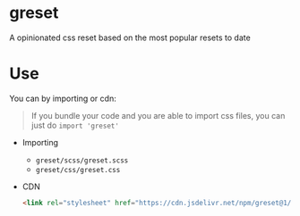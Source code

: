 # greset
A opinionated css reset based on the most popular resets to date

# Use
You can by importing or cdn:

> If you bundle your code and you are able to import css files, you can just do `import 'greset'`

-   Importing
    - `greset/scss/greset.scss`
    - `greset/css/greset.css`

-   CDN
    ```html
    <link rel="stylesheet" href="https://cdn.jsdelivr.net/npm/greset@1/css/greset.css" />
    ```
